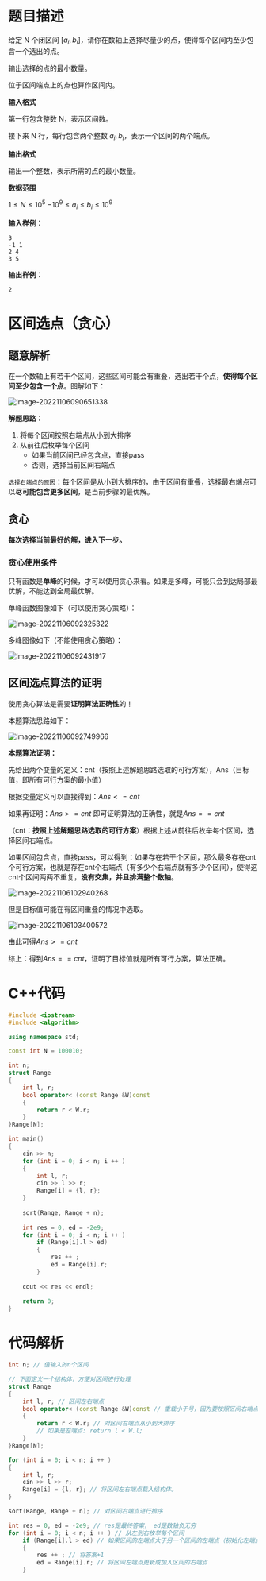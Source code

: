 # 题目描述

给定 N 个闭区间 $[a_i,b_i]$，请你在数轴上选择尽量少的点，使得每个区间内至少包含一个选出的点。

输出选择的点的最小数量。

位于区间端点上的点也算作区间内。

**输入格式**

第一行包含整数 N，表示区间数。

接下来 N 行，每行包含两个整数 $a_i,b_i$，表示一个区间的两个端点。

**输出格式**

输出一个整数，表示所需的点的最小数量。

**数据范围**

$1≤N≤10^5$
$−10^9≤a_i≤b_i≤10^9$

**输入样例：**

```
3
-1 1
2 4
3 5
```

**输出样例：**

```
2
```

# 区间选点（贪心）

## 题意解析

在一个数轴上有若干个区间，这些区间可能会有重叠，选出若干个点，**使得每个区间至少包含一个点**。图解如下：

![image-20221106090651338](https://cdn.jsdelivr.net/gh/Lx001T/my-imgs/jq2022/image-20221106090651338.png)

**解题思路：**

1. 将每个区间按照右端点从小到大排序
2. 从前往后枚举每个区间
   - 如果当前区间已经包含点，直接pass
   - 否则，选择当前区间右端点

`选择右端点的原因`：每个区间是从小到大排序的，由于区间有重叠，选择最右端点可以**尽可能包含更多区间**，是当前步骤的最优解。

## 贪心

**每次选择当前最好的解，进入下一步。**

### 贪心使用条件

只有函数是**单峰**的时候，才可以使用贪心来看。如果是多峰，可能只会到达局部最优解，不能达到全局最优解。

单峰函数图像如下（可以使用贪心策略）：

![image-20221106092325322](https://cdn.jsdelivr.net/gh/Lx001T/my-imgs/jq2022/image-20221106092325322.png)



多峰图像如下（不能使用贪心策略）：

![image-20221106092431917](https://cdn.jsdelivr.net/gh/Lx001T/my-imgs/jq2022/image-20221106092431917.png)

## 区间选点算法的证明

使用贪心算法是需要**证明算法正确性**的！

本题算法思路如下：

![image-20221106092749966](https://cdn.jsdelivr.net/gh/Lx001T/my-imgs/jq2022/image-20221106092749966.png)

**本题算法证明：**

先给出两个变量的定义：cnt（按照上述解题思路选取的可行方案），Ans（目标值，即所有可行方案的最小值）

根据变量定义可以直接得到：$Ans<=cnt$

如果再证明：$Ans>=cnt$ 即可证明算法的正确性，就是$Ans==cnt$

（cnt：**按照上述解题思路选取的可行方案**）根据上述从前往后枚举每个区间，选择区间右端点。

如果区间包含点，直接pass，可以得到：如果存在若干个区间，那么最多存在cnt个可行方案，也就是存在cnt个右端点（有多少个右端点就有多少个区间），使得这cnt个区间两两不重复，**没有交集，并且排满整个数轴**。

![image-20221106102940268](https://cdn.jsdelivr.net/gh/Lx001T/my-imgs/jq2022/image-20221106102940268.png)

但是目标值可能在有区间重叠的情况中选取。

![image-20221106103400572](https://cdn.jsdelivr.net/gh/Lx001T/my-imgs/jq2022/image-20221106103400572.png)

由此可得$Ans>=cnt$

综上：得到$Ans==cnt$，证明了目标值就是所有可行方案，算法正确。

# C++代码

```C++
#include <iostream>
#include <algorithm>

using namespace std;

const int N = 100010;

int n;
struct Range
{
    int l, r;
    bool operator< (const Range &W)const
    {
        return r < W.r;
    }
}Range[N];

int main()
{
    cin >> n;
    for (int i = 0; i < n; i ++ )
    {
        int l, r;
        cin >> l >> r;
        Range[i] = {l, r};
    }
    
    sort(Range, Range + n);
    
    int res = 0, ed = -2e9;
    for (int i = 0; i < n; i ++ )
        if (Range[i].l > ed)
        {
            res ++ ;
            ed = Range[i].r;
        }
    
    cout << res << endl;
    
    return 0;
}
```

# 代码解析

```C++
int n; // 值输入的n个区间

// 下面定义一个结构体，方便对区间进行处理
struct Range
{
    int l, r; // 区间左右端点
    bool operator< (const Range &W)const // 重载小于号，因为要按照区间右端点从小到大排序
    {
        return r < W.r; // 对区间右端点从小到大排序
        // 如果是左端点: return l < W.l;
    }
}Range[N];
```

```C++
for (int i = 0; i < n; i ++ )
{
    int l, r;
    cin >> l >> r;
    Range[i] = {l, r}; // 将区间左右端点载入结构体。
}
```

```C++
sort(Range, Range + n); // 对区间右端点进行排序
```

```C++
int res = 0, ed = -2e9; // res是最终答案， ed是数轴负无穷
for (int i = 0; i < n; i ++ ) // 从左到右枚举每个区间
    if (Range[i].l > ed) // 如果区间的左端点大于另一个区间的左端点（初始化左端点是负无穷）
    {
        res ++ ; // 将答案+1
        ed = Range[i].r; // 将区间左端点更新成加入区间的右端点
    }
```

